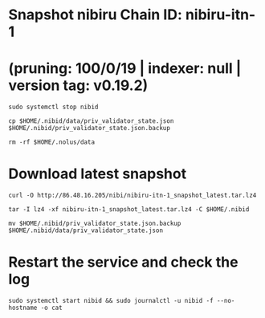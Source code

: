 # Snapshot nibiru Chain ID: nibiru-itn-1
# (pruning: 100/0/19 | indexer: null | version tag: v0.19.2)
```
sudo systemctl stop nibid
```
```
cp $HOME/.nibid/data/priv_validator_state.json $HOME/.nibid/priv_validator_state.json.backup
```
```
rm -rf $HOME/.nolus/data
```
# Download latest snapshot
```
curl -O http://86.48.16.205/nibi/nibiru-itn-1_snapshot_latest.tar.lz4
```
```
tar -I lz4 -xf nibiru-itn-1_snapshot_latest.tar.lz4 -C $HOME/.nibid
```
```
mv $HOME/.nibid/priv_validator_state.json.backup $HOME/.nibid/data/priv_validator_state.json
```
# Restart the service and check the log
```
sudo systemctl start nibid && sudo journalctl -u nibid -f --no-hostname -o cat
```
